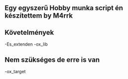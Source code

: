## Egy egyszerű Hobby munka script én készítettem by M4rrk

## Követelmények
-Es_extenden
-ox_lib


## Nem szükséges de erre is van
-ox_target
